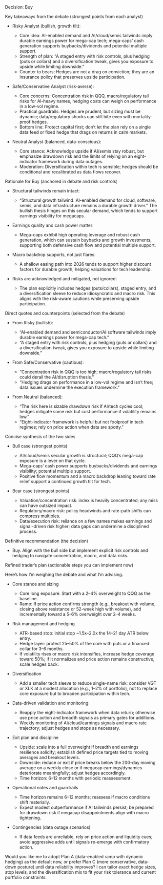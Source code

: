 Decision: Buy

Key takeaways from the debate (strongest points from each analyst)

- Risky Analyst (bullish, growth tilt):
  - Core idea: AI-enabled demand and AI/cloud/semis tailwinds imply durable earnings power for mega-cap tech; mega-caps’ cash generation supports buybacks/dividends and potential multiple support.
  - Strength of plan: “A staged entry with risk controls, plus hedging (puts or collars) and a diversification tweak, gives you exposure to upside while limiting downside.” 
  - Counter to bears: Hedges are not a drag on conviction; they are an insurance policy that preserves upside participation.

- Safe/Conservative Analyst (risk-averse):
  - Core concerns: Concentration risk in QQQ, macro/regulatory tail risks for AI-heavy names, hedging costs can weigh on performance in a low-vol regime.
  - Practical guardrails: Hedges are prudent, but sizing must be dynamic; data/regulatory shocks can still bite even with mortality-proof hedges.
  - Bottom line: Protect capital first; don’t let the plan rely on a single data feed or fixed hedge that drags on returns in calm markets.

- Neutral Analyst (balanced, data-conscious):
  - Core stance: Acknowledge upside if AI/semis stay robust, but emphasize drawdown risk and the limits of relying on an eight-indicator framework during data outages.
  - Moderation: Diversification within tech is sensible; hedges should be conditional and recalibrated as data flows recover.

Rationale for Buy (anchored in debate and risk controls)

- Structural tailwinds remain intact:
  - “Structural growth tailwind: AI-enabled demand for cloud, software, semis, and data infrastructure remains a durable growth driver.” The bullish thesis hinges on this secular demand, which tends to support earnings visibility for megacaps.

- Earnings quality and cash power matter:
  - Mega-caps exhibit high operating leverage and robust cash generation, which can sustain buybacks and growth investments, supporting both defensive cash flow and potential multiple support.

- Macro backdrop supports, not just flares:
  - A shallow easing path into 2026 tends to support higher discount factors for durable growth, helping valuations for tech leadership.

- Risks are acknowledged and mitigated, not ignored:
  - The plan explicitly includes hedges (puts/collars), staged entry, and a diversification sleeve to reduce idiosyncratic and macro risk. This aligns with the risk-aware cautions while preserving upside participation.

Direct quotes and counterpoints (selected from the debate)

- From Risky (bullish): 
  - “AI-enabled demand and semiconductor/AI software tailwinds imply durable earnings power for mega-cap tech.”
  - “A staged entry with risk controls, plus hedging (puts or collars) and a diversification tweak, gives you exposure to upside while limiting downside.”

- From Safe/Conservative (cautious):
  - “Concentration risk in QQQ is too high; macro/regulatory tail risks could derail the AI/disruption thesis.”
  - “Hedging drags on performance in a low-vol regime and isn’t free; data issues undermine the execution framework.”

- From Neutral (balanced):
  - “The risk here is sizable drawdown risk if AI/tech cycles cool; hedges mitigate some risk but cost performance if volatility remains low.”
  - “Eight-indicator framework is helpful but not foolproof in tech regimes; rely on price action when data are spotty.”

Concise synthesis of the two sides

- Bull case (strongest points)
  - AI/cloud/semis secular growth is structural; QQQ’s mega-cap exposure is a lever on that cycle.
  - Mega-caps’ cash power supports buybacks/dividends and earnings visibility; potential multiple support.
  - Positive flow momentum and a macro backdrop leaning toward rate relief support a continued growth tilt for tech.

- Bear case (strongest points)
  - Valuation/concentration risk: index is heavily concentrated; any miss can have outsized impact.
  - Regulatory/macro risk: policy headwinds and rate-path shifts can compress multiples.
  - Data/execution risk: reliance on a few names makes earnings and signal-driven risk higher; data gaps can undermine a disciplined process.

Definitive recommendation (the decision)

- Buy. Align with the bull side but implement explicit risk controls and hedging to navigate concentration, macro, and data risks.

Refined trader’s plan (actionable steps you can implement now)

Here’s how I’m weighing the debate and what I’m advising.

- Core stance and sizing
  - Core long exposure: Start with a 2–4% overweight to QQQ as the baseline.
  - Ramp: If price action confirms strength (e.g., breakout with volume, closing above resistance or 52-week high with volume), add incrementally toward a 5–6% overweight over 2–4 weeks.

- Risk management and hedging
  - ATR-based stop: initial stop ~1.5x–2.0x the 14–21 day ATR below entry.
  - Hedge layer: protect 25–50% of the core with puts or a financed collar for 3–6 months.
  - If volatility rises or macro risk intensifies, increase hedge coverage toward 50%; if it normalizes and price action remains constructive, scale hedges back.

- Diversification
  - Add a smaller tech sleeve to reduce single-name risk: consider VGT or XLK at a modest allocation (e.g., 1–2% of portfolio), not to replace core exposure but to broaden participation within tech.

- Data-driven validation and monitoring
  - Reapply the eight-indicator framework when data return; otherwise use price action and breadth signals as primary gates for additions.
  - Weekly monitoring of AI/cloud/earnings signals and macro rate trajectory; adjust hedges and stops as necessary.

- Exit plan and discipline
  - Upside: scale into a full overweight if breadth and earnings resilience solidify; establish defined price targets tied to moving averages and breakout levels.
  - Downside: reduce or exit if price breaks below the 200-day moving average on a weekly close or if megacap earnings/dynamics deteriorate meaningfully; adjust hedges accordingly.
  - Time horizon: 6–12 months with periodic reassessment.

- Operational notes and guardrails
  - Time horizon remains 6–12 months; reassess if macro conditions shift materially.
  - Expect modest outperformance if AI tailwinds persist; be prepared for drawdown risk if megacap disappointments align with macro tightening.

- Contingencies (data outage scenarios)
  - If data feeds are unreliable, rely on price action and liquidity cues; avoid aggressive adds until signals re-emerge with confirmatory action.

Would you like me to adopt Plan A (data-enabled ramp with dynamic hedging) as the default now, or prefer Plan C (more conservative, data-down posture) until data reliability improves? I can tailor exact hedge sizes, stop levels, and the diversification mix to fit your risk tolerance and current portfolio constraints.